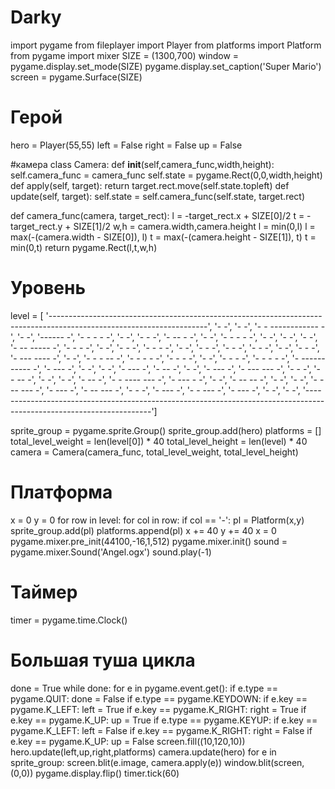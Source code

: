 # Darky
import pygame
from fileplayer import Player
from platforms import Platform
from pygame import mixer
SIZE = (1300,700)
window = pygame.display.set_mode(SIZE)
pygame.display.set_caption('Super Mario')
screen = pygame.Surface(SIZE)
# Герой
hero = Player(55,55)
left =  False
right = False
up = False

#камера
class Camera:
    def __init__(self,camera_func,width,height):
        self.camera_func =  camera_func
        self.state = pygame.Rect(0,0,width,height)
    def apply(self, target):
        return target.rect.move(self.state.topleft)
    def update(self, target):
        self.state = self.camera_func(self.state, target.rect)

def camera_func(camera, target_rect):
    l = -target_rect.x + SIZE[0]/2
    t = -target_rect.y + SIZE[1]/2
    w,h = camera.width,camera.height
    l = min(0,l)
    l = max(-(camera.width - SIZE[0]), l)
    t = max(-(camera.height - SIZE[1]), t)
    t = min(0,t)
    return pygame.Rect(l,t,w,h)

# Уровень
level = [
'---------------------------------------------------------------------------------------------------------------------',
'-                                                                                                                   -',
'-                                                                                                                   -',
'-       -                                                     ------------                                          -',
'-                                                                                                                   -',
'------                                                                                                              -',
'-          -      -                                                                              -                  -',
'-                                                                                                                   -',
'-                                                                  -                                                -',
'-          --                                         -                                                             -',
'-                                                                                                                   -',
'-                 -      -                                                    -                                     -',
'-                                                                                                                   -',
'-                                                                                                                   -',
'-                                                                                                                   -',
'-         --                                 -----                                                                  -',
'-                      -                                                                          -                 -',
'-                                                                                                                   -',
'-                                                                    -                                              -',
'-                                             -                                    -                                -',
'-                                                                                                                   -',
'-                   -                                                                                               -',
'-                                                                                                            -      -',
'-                                                               -                                                   -',
'-                                                                                                                   -',
'-           -                                                                                                       -',
'-                                  ---                                                            ----              -',
'-                                                                                                                   -',
'-                                         -    -                --                                                  -',
'-              -                          -    -                                                                    -',
'-                                         -    -                                                                    -',
'-                                                                                                                   -',
'-                                    -             -                                                                -',
'-        -                            -           -                                                                 -',
'-                                      -----------                                                                  -',
'-                                                                                            ---                    -',
'-                                                                                                                   -',
'-                                                                                                                   -',
'-                      ---                                                                                          -',
'-                                             --                                                                    -',
'-                                                                                                                   -',
'-                                                               ---                                                 -',
'-                                      ---                                                            ---           -',
'-                           -                                                                                       -',
'-           -                                  --                                                                   -',
'-                                                                                                                   -',
'-                                                                                                                   -',
'-                                                   --                                                              -',
'-               -                                                                  ----             ---             -',
'-                         ---                    -                                                                  -',
'-                                                                                                                   -',
'-                                           --                     --                                               -',
'-                                                                                                                   -',
'-                                                                                                                   -',
'-                                   ---                                                        ---                  -',
'-               ---                                                                                                 -',
'-                           --                           ---                                                        -',
'-     -                                                                                                             -',
'-                                                                           ---                                     -',
'-           -                  ---                                                                                  -',
'-                                                                                                         ---       -',
'-                                                                                                                   -',
'-                                                                                                                   -',
'---------------------------------------------------------------------------------------------------------------------']

sprite_group = pygame.sprite.Group()
sprite_group.add(hero)
platforms = []
total_level_weight = len(level[0]) * 40
total_level_height = len(level) * 40
camera = Camera(camera_func, total_level_weight, total_level_height)

# Платформа
x = 0
y = 0
for row in level:
    for col in row:
        if col == '-':
            pl = Platform(x,y)
            sprite_group.add(pl)
            platforms.append(pl)
        x += 40
    y += 40
    x = 0
pygame.mixer.pre_init(44100,-16,1,512)
pygame.mixer.init()
sound = pygame.mixer.Sound('Angel.ogx')
sound.play(-1)
# Таймер
timer = pygame.time.Clock()

# Большая туша цикла
done  = True
while done:
    for e in pygame.event.get():
        if e.type == pygame.QUIT:
            done = False
        if e.type == pygame.KEYDOWN:
            if e.key == pygame.K_LEFT:
                left = True
            if e.key == pygame.K_RIGHT:
                right = True
            if e.key == pygame.K_UP:
                up = True
        if e.type == pygame.KEYUP:
            if e.key == pygame.K_LEFT:
                left = False
            if e.key == pygame.K_RIGHT:
                right = False
            if e.key == pygame.K_UP:
                up = False
    screen.fill((10,120,10))
    hero.update(left,up,right,platforms)
    camera.update(hero)
    for e in sprite_group:
        screen.blit(e.image, camera.apply(e))
    window.blit(screen,(0,0))
    pygame.display.flip()
    timer.tick(60)

